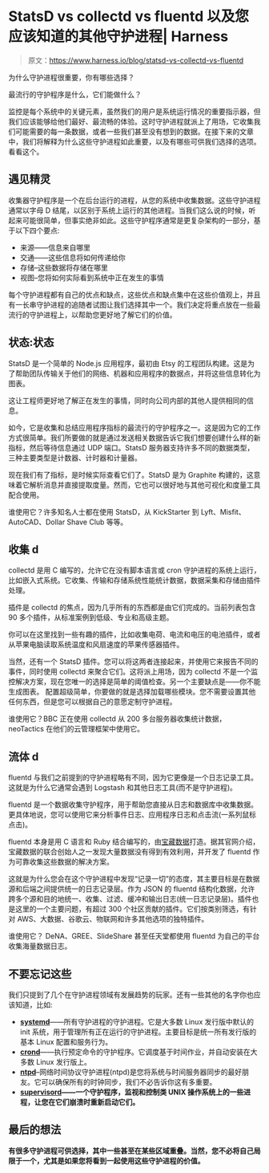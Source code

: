 # StatsD vs collectd vs fluentd 以及您应该知道的其他守护进程| Harness

> 原文：<https://www.harness.io/blog/statsd-vs-collectd-vs-fluentd>

为什么守护进程很重要，你有哪些选择？

最流行的守护程序是什么，它们能做什么？

监控是每个系统中的关键元素，虽然我们的用户是系统运行情况的重要指示器，但我们应该能够给他们最好、最流畅的体验。这时守护进程就派上了用场，它收集我们可能需要的每一条数据，或者一些我们甚至没有想到的数据。在接下来的文章中，我们将解释为什么这些守护进程如此重要，以及有哪些可供我们选择的选项。看看这个。

## 遇见精灵

收集器守护程序是一个在后台运行的进程，从您的系统中收集数据。这些守护进程通常以字母 D 结尾，以区别于系统上运行的其他进程。当我们这么说的时候，听起来可能很简单，但事实绝非如此。这些守护程序通常是更复杂架构的一部分，基于以下四个要点:

*   来源——信息来自哪里
*   交通——这些信息将如何传递给你
*   存储–这些数据将存储在哪里
*   视图–您将如何实际看到系统中正在发生的事情

每个守护进程都有自己的优点和缺点，这些优点和缺点集中在这些价值观上，并且有一长串守护进程的追随者试图让我们选择其中一个。我们决定将重点放在一些最流行的守护进程上，以帮助您更好地了解它们的价值。

## 状态:状态

StatsD 是一个简单的 Node.js 应用程序，最初由 Etsy 的工程团队构建。这是为了帮助团队传输关于他们的网络、机器和应用程序的数据点，并将这些信息转化为图表。

这让工程师更好地了解正在发生的事情，同时向公司内部的其他人提供相同的信息。

如今，它是收集和总结应用程序指标的最流行的守护程序之一。这是因为它的工作方式很简单。我们所要做的就是通过发送相关数据告诉它我们想要创建什么样的新指标，然后等待信息通过 UDP 端口。StatsD 服务器支持许多不同的数据类型，三种主要类型是计数器、计时器和计量器。

现在我们有了指标，是时候实际查看它们了。StatsD 是为 Graphite 构建的，这意味着它解析消息并直接提取度量。然而，它也可以很好地与其他可视化和度量工具配合使用。

谁使用它？许多知名人士都在使用 StatsD，从 KickStarter 到 Lyft、Misfit、AutoCAD、Dollar Shave Club 等等。

## 收集 d

collectd 是用 C 编写的，允许它在没有脚本语言或 cron 守护进程的系统上运行，比如嵌入式系统。它收集、传输和存储系统性能统计数据，数据采集和存储由插件处理。

插件是 collectd 的焦点，因为几乎所有的东西都是由它们完成的。当前列表包含 90 多个插件，从标准案例到低级、专业和高级主题。

你可以在这里找到一些有趣的插件，比如收集电荷、电流和电压的电池插件，或者从苹果电脑读取系统温度和风扇速度的苹果传感器插件。

当然，还有一个 StatsD 插件。您可以将这两者连接起来，并使用它来报告不同的事件，同时使用 collectd 来聚合它们。这将派上用场，因为 collectd 不是一个监控解决方案，现在您唯一的选择是简单的阈值检查。另一个主要缺点是——你不能生成图表。
配置超级简单，你要做的就是选择加载哪些模块。您不需要设置其他任何东西，但是您可以根据自己的意愿定制守护进程。

谁使用它？BBC 正在使用 collectd 从 200 多台服务器收集统计数据，neoTactics 在他们的云管理框架中使用它。

## 流体 d

fluentd 与我们之前提到的守护进程略有不同，因为它更像是一个日志记录工具。这就是为什么它通常会遇到 Logstash 和其他日志工具(而不是守护进程)。

fluentd 是一个数据收集守护程序，用于帮助您直接从日志和数据库中收集数据。更具体地说，您可以使用它来分析事件日志、应用程序日志和点击流(一系列鼠标点击)。

fluentd 本身是用 C 语言和 Ruby 结合编写的，由[宝藏数据](https://www.treasuredata.com/)打造。据其官网介绍，宝藏数据的联合创始人之一发现大量数据没有得到有效利用，并开发了 fluentd 作为可靠收集这些数据的解决方案。

这就是为什么您会在这个守护进程中发现“记录一切”的态度，其主要目标是在数据源和后端之间提供统一的日志记录层。作为 JSON 的 fluentd 结构化数据，允许跨多个源和目的地统一、收集、过滤、缓冲和输出日志(统一日志记录层)。插件也是这里的一个主要问题，有超过 300 个社区贡献的插件。它们按类别筛选，有针对 AWS、大数据、谷歌云、物联网和许多其他选项的独特插件。

谁使用它？ DeNA、GREE、SlideShare 甚至任天堂都使用 fluentd 为自己的平台收集海量数据日志。

## 不要忘记这些

我们只提到了几个在守护进程领域有发展趋势的玩家。还有一些其他的名字你也应该知道，比如:

*   [**systemd**](https://www.freedesktop.org/wiki/Software/systemd/)——所有守护进程的守护进程。它是大多数 Linux 发行版中默认的 init 系统，用于管理所有正在运行的守护进程。主要目标是统一所有发行版的基本 Linux 配置和服务行为。
*   [**crond**](http://linux.die.net/man/8/crond)——执行预定命令的守护程序。它调度基于时间作业，并自动安装在大多数 Linux 发行版上。
*   [**ntpd**](https://www.eecis.udel.edu/~mills/ntp/html/index.html)–网络时间协议守护进程(ntpd)是您将系统与时间服务器同步的最好朋友。它可以确保所有的时钟同步，我们不必告诉你这有多重要。 [**‍**](https://www.freedesktop.org/wiki/Software/systemd/)
*   [**supervisord**](https://www.freedesktop.org/wiki/Software/systemd/)**——一个守护程序，监视和控制类 UNIX 操作系统上的一些进程，让您在它们崩溃时重新启动它们。** 

## **最后的想法**

**有很多守护进程可供选择，其中一些甚至在某些区域重叠。当然，您不必将自己局限于一个，尤其是如果您将看到一起使用这些守护进程的价值。**